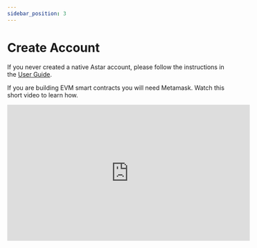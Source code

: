 ```yaml
---
sidebar_position: 3
---
```


# Create Account
If you never created a native Astar account, please follow the instructions in the [User Guide](/docs/use/user-guides/create-wallet).

If you are building EVM smart contracts you will need Metamask. Watch this short video to learn how.

<iframe width="560" height="315" src="https://www.youtube.com/embed/9YHmmcQI6VQ" title="YouTube video player" frameborder="0" allow="accelerometer; autoplay; clipboard-write; encrypted-media; gyroscope; picture-in-picture; web-share" allowfullscreen></iframe>
